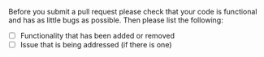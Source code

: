 Before you submit a pull request please check that your code is functional and has as little bugs as possible. Then please list the following:

- [ ] Functionality that has been added or removed
- [ ] Issue that is being addressed (if there is one)
